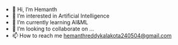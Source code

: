 - 👋 Hi, I’m Hemanth
- 👀 I’m interested in Artificial Intelligence
- 🌱 I’m currently learning AI&ML
- 💞️ I’m looking to collaborate on ...
- 📫 How to reach me hemanthreddykalakota240504@gmail.com

<!---
Hemanth240504/Hemanth240504 is a ✨ special ✨ repository because its `README.md` (this file) appears on your GitHub profile.
You can click the Preview link to take a look at your changes.
--->
